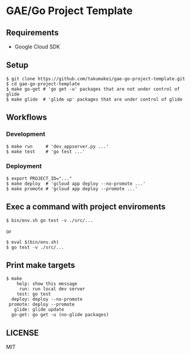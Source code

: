 GAE/Go Project Template
======================================================================

## Requirements

* Google Cloud SDK

## Setup

```
$ git clone https://github.com/takumakei/gae-go-project-template.git
$ cd gae-go-project-template
$ make go-get # 'go get -u' packages that are not under control of glide
$ make glide  # 'glide up' packages that are under control of glide
```

## Workflows

### Development

```
$ make run     # 'dev_appserver.py ...'
$ make test    # 'go test ...'
```

### Deployment

```
$ export PROJECT_ID="..."
$ make deploy  # 'gcloud app deploy --no-promote ...'
$ make promote # 'gcloud app deploy --promote ...'
```

## Exec a command with project enviroments

```
$ bin/env.sh go test -v ./src/...
```

or

```
$ eval $(bin/env.sh)
$ go test -v ./src/...
```

## Print make targets

```
$ make
    help: show this message
     run: run local dev server
    test: go test
  deploy: deploy --no-promote
 promote: deploy --promote
   glide: glide update
  go-get: go get -u (no-glide packages)
```

## LICENSE

MIT
